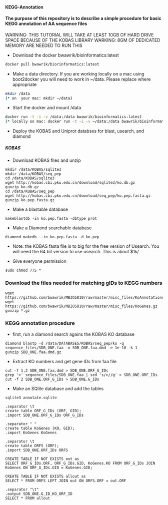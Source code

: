 #### KEGG-Annotation
#### The purpose of this repository is to describe a simple procedure for basic KEGG annotation of AA sequence files

WARNING: THIS TUTORIAL WILL TAKE AT LEAST 10GB OF HARD DRIVE SPACE BECAUSE OF THE KOBAS LIBRARY
WARKING: 8GM OF DEDICATED MEMORY ARE NEEDED TO RUN THIS

- Download the docker bwawrik/bioinformatics:latest

```sh
docker pull bwawrik/biorinformatics:latest
```

- Make a data directory. If you are working locally on a mac using boot2docker you will need to work in ~/data. Please replace where appropriate

```sh
mkdir /data
(* on  your mac: mkdir ~/data)
```

- Start the docker and mount /data

```sh
docker run -t -i -v /data:/data bwawrik/bioinformatics:latest
(* locally on mac: docker run -t -i -v ~/data:/data bwawrik/bioinformatics:latest)
```



- Deploy the KOBAS and Uniprot databses for blast, usearch, and diamond

##### KOBAS

- Download KOBAS files and unzip
```
mkdir /data/KOBAS/sqlite3
mkdir /data/KOBAS/seq_pep
cd /data/KOBAS/sqlite3
wget http://kobas.cbi.pku.edu.cn/download/sqlite3/ko.db.gz
gunzip ko.db.gz
cd /data/KOBAS/seq_pep
wget http://kobas.cbi.pku.edu.cn/download/seq_pep/ko.pep.fasta.gz
gunzip ko.pep.fasta.gz
```
- Make a blastable database
```
makeblastdb -in ko.pep.fasta -dbtype prot
```
- Make a Diamond searchable database
```
diamond makedb --in ko.pep.fasta -d ko.pep
```

- Note: the KOBAS fasta file is to big for the free version of Usearch. You will need the 64 bit version to use usearch.  This is about $1k/

- Give everyone permission
```
sudo chmod 775 *
```
### Download the files needed for matching gIDs to KEGG numbers
```
wget https://github.com/bwawrik/MBIO5810/raw/master/misc_files/KoAnnotations.gz
wget https://github.com/bwawrik/MBIO5810/raw/master/misc_files/KoGenes.gz
gunzip *.gz
```

### KEGG annotation procedure

- first, run a diamond search agains the KOBAS KO database

```
diamond blastp -d /data/DATABASES/KOBAS/seq_pep/ko -q sequence_files/SDB_ONE.faa -o SDB_ONE.faa.dmd -e 1e-10 -k 1
gunzip SDB_ONE.faa.dmd.gz
```

- Extract KO numbers and get gene IDs from faa file
```
cut -f 1,2 SDB_ONE.faa.dmd > SDB_ONE.ORF_G_IDs
grep '>' sequence_files/SDB_ONE.faa | sed 's/>//g' > SDB_ONE.ORF_IDs
cut -f 2 SDB_ONE.ORF_G_IDs > SDB_ONE.G_IDs
```

- Make an SQlite database and add the tables
```
sqlite3 annotate.sqlite

.separator \t
create table ORF_G_IDs (ORF, GID);
.import SDB_ONE.ORF_G_IDs ORF_G_IDs

.separator " "
create table KoGenes (KO, GID);
.import KoGenes KoGenes

.separator \t
create table ORFS (ORF);
.import SDB_ONE.ORF_IDs ORFS

CREATE TABLE IF NOT EXISTS out as
SELECT ORF_G_IDs.ORF, ORF_G_IDs.GID, KoGenes.KO FROM ORF_G_IDs JOIN KoGenes ON ORF_G_IDs.GID = KoGenes.GID;
   
CREATE TABLE IF NOT EXISTS allout as
SELECT * FROM ORFS LEFT JOIN out ON ORFS.ORF = out.ORF

.separator "\t"
.output SDB_ONE.G_ID_KO_ORF_ID
SELECT * FROM allout

```



